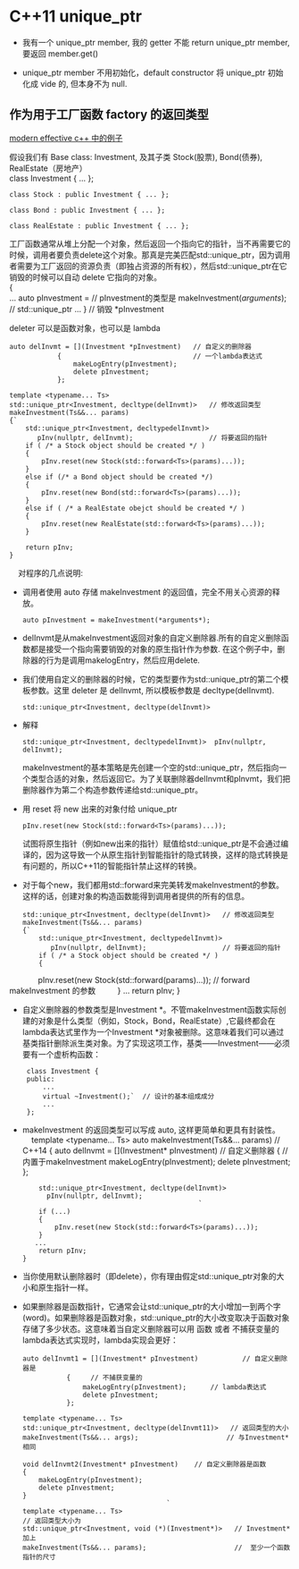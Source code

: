 # C++11 unique_ptr #

* 我有一个 unique_ptr member, 我的 getter 不能 return unique_ptr member, 要返回 member.get()

* unique_ptr member 不用初始化，default constructor 将 unique_ptr 初始化成 vide 的, 但本身不为 null. 

## 作为用于工厂函数 factory 的返回类型 ##

[modern effective c++ 中的例子](http://blog.csdn.net/big_yellow_duck/article/details/52317819)

假设我们有 Base class: Investment, 及其子类 Stock(股票), Bond(债券), RealEstate（房地产）
    
    class Investment { ... };

    class Stock : public Investment { ... };

    class Bond : public Investment { ... };

    class RealEstate : public Investment { ... };

工厂函数通常从堆上分配一个对象，然后返回一个指向它的指针，当不再需要它的时候，调用者要负责delete这个对象。那真是完美匹配std::unique_ptr，因为调用者需要为工厂返回的资源负责（即独占资源的所有权），然后std::unique_ptr在它销毁的时候可以自动 delete 它指向的对象。
    
    {                  
      ...
      auto pInvestment =                       // pInvestment的类型是
            makeInvestment(*arguments*);       // std::unique_ptr<Investment>
      ...
    }    // 销毁 *pInvestment

deleter 可以是函数对象，也可以是 lambda

    auto delInvmt = [](Investment *pInvestment)   // 自定义的删除器
                {                                 // 一个lambda表达式
                    makeLogEntry(pInvestment); 
                    delete pInvestment;
                };

    template <typename... Ts>
    std::unique_ptr<Investment, decltype(delInvmt)>   // 修改返回类型
    makeInvestment(Ts&&... params)
    {`
        std::unique_ptr<Investment, decltypedelInvmt)>
           pInv(nullptr, delInvmt);                   // 将要返回的指针
        if ( /* a Stock object should be created */ )
        {
            pInv.reset(new Stock(std::forward<Ts>(params)...));
        }
        else if (/* a Bond object should be created */) 
        {
            pInv.reset(new Bond(std::forward<Ts>(params)...));
        }
        else if ( /* a RealEstate obejct should be created */ )
        {
            pInv.reset(new RealEstate(std::forward<Ts>(params)...));
        }

        return pInv;
    }
    
对程序的几点说明:

* 调用者使用 auto 存储 makeInvestment 的返回值，完全不用关心资源的释放。

      auto pInvestment = makeInvestment(*arguments*);
* delInvmt是从makeInvestment返回对象的自定义删除器.所有的自定义删除函数都是接受一个指向需要销毁的对象的原生指针作为参数. 在这个例子中，删除器的行为是调用makelogEntry，然后应用delete.
* 我们使用自定义的删除器的时候，它的类型要作为std::unique_ptr的第二个模板参数。这里 deleter 是 delInvmt, 所以模板参数是 decltype(delInvmt).
   
      std::unique_ptr<Investment, decltype(delInvmt)>
* 解释 

      std::unique_ptr<Investment, decltypedelInvmt)>  pInv(nullptr, delInvmt);      

  makeInvestment的基本策略是先创建一个空的std::unique_ptr，然后指向一个类型合适的对象，然后返回它。为了关联删除器delInvmt和pInvmt，我们把删除器作为第二个构造参数传递给std::unique_ptr。
  
* 用 reset 将 new 出来的对象付给 unique_ptr

      pInv.reset(new Stock(std::forward<Ts>(params)...));
  试图将原生指针（例如new出来的指针）赋值给std::unique_ptr是不会通过编译的，因为这导致一个从原生指针到智能指针的隐式转换，这样的隐式转换是有问题的，所以C++11的智能指针禁止这样的转换。
  
* 对于每个new，我们都用std::forward来完美转发makeInvestment的参数。这样的话，创建对象的构造函数能得到调用者提供的所有的信息。
    
      std::unique_ptr<Investment, decltype(delInvmt)>   // 修改返回类型
      makeInvestment(Ts&&... params)
      {`
          std::unique_ptr<Investment, decltypedelInvmt)>
             pInv(nullptr, delInvmt);                   // 将要返回的指针
          if ( /* a Stock object should be created */ )
          {
              pInv.reset(new Stock(std::forward<Ts>(params)...)); // forward makeInvestment 的参数
          }
          ...
          return pInv;
      }

* 自定义删除器的参数类型是Investment *。不管makeInvestment函数实际创建的对象是什么类型（例如，Stock，Bond，RealEstate）,它最终都会在lambda表达式里作为一个Investment *对象被删除。这意味着我们可以通过基类指针删除派生类对象。为了实现这项工作，基类——Investment——必须要有一个虚析构函数：

       class Investment {
       public:
           ...
           virtual ~Investment();`  // 设计的基本组成成分
           ...
       };
       
* makeInvestment 的返回类型可以写成 auto, 这样更简单和更具有封装性。
    
      template <typename... Ts>
      auto makeInvestment(Ts&&... params)   // C++14
      {
         auto delInvmt = [](Investment* pInvestment) // 自定义删除器
                         {                                                // 内置于makeInvestment
                             makeLogEntry(pInvestment);
                             delete pInvestment;
                         };

          std::unique_ptr<Investment, decltype(delInvmt)> 
            pInv(nullptr, delInvmt); 
                                                  `
          if (...)
          {
              pInv.reset(new Stock(std::forward<Ts>(params)...));
          }
         ...
          return pInv;
      }

* 当你使用默认删除器时（即delete），你有理由假定std::unique_ptr对象的大小和原生指针一样。
* 如果删除器是函数指针，它通常会让std::unique_ptr的大小增加一到两个字(word)。如果删除器是函数对象，std::unique_ptr的大小改变取决于函数对象存储了多少状态。这意味着当自定义删除器可以用 函数 或者 不捕获变量的lambda表达式实现时，lambda实现会更好：  

      auto delInvmt1 = [](Investment* pInvestment)           // 自定义删除器是
                 {     // 不捕获变量的
                     makeLogEntry(pInvestment);      // lambda表达式
                     delete pInvestment;
                 };

      template <typename... Ts>
      std::unique_ptr<Investment, decltype(delInvmt11)>   // 返回类型的大小
      makeInvestment(Ts&&... args);                      // 与Investment*相同

      void delInvmt2(Investment* pInvestment)    // 自定义删除器是函数
      {
          makeLogEntry(pInvestment);
          delete pInvestment;
      }
                                          `
      template <typename... Ts>                                                 // 返回类型大小为
      std::unique_ptr<Investment, void (*)(Investment*)>   // Investment* 加上
      makeInvestment(Ts&&... params);                      //  至少一个函数指针的尺寸
